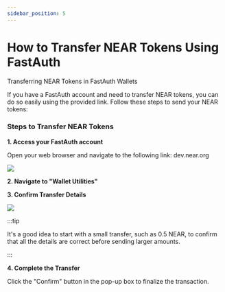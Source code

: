 ```yaml
---
sidebar_position: 5
---
```


# How to Transfer NEAR Tokens Using FastAuth

Transferring NEAR Tokens in FastAuth Wallets

If you have a FastAuth account and need to transfer NEAR tokens, you can do so easily using the provided link. Follow these steps to send your NEAR tokens:

### Steps to Transfer NEAR Tokens

**1. Access your FastAuth account**

Open your web browser and navigate to the following link: dev.near.org

![](https://staticfiles.gleap.io/ghelparticle/wsgwPVc3Tz33CHVgWXbxeQfj9EbsWiktLvjzjYwhZ643lGiMTeuiCd4osfTmGwP3griYzgeaesE.png)

**2. Navigate to "Wallet Utilities"**

**3. Confirm Transfer Details**

![](https://staticfiles.gleap.io/ghelparticle/NDqjZoqQXfm9TpaZNlQ2zIZ8gKGXBaBrcaS2d1YFKl0usrcNefSmp6r9ywpsuXweoNBRhGRl7vS.png)

:::tip

It's a good idea to start with a small transfer, such as 0.5 NEAR, to confirm that all the details are correct before sending larger amounts.

:::

**4. Complete the Transfer**

Click the "Confirm" button in the pop-up box to finalize the transaction.
